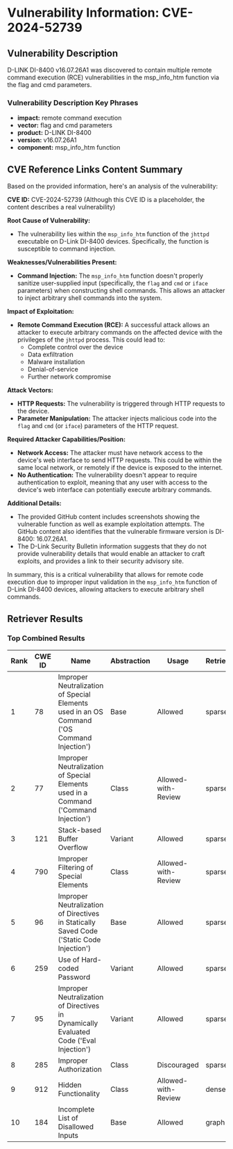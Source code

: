 # Vulnerability Information: CVE-2024-52739

## Vulnerability Description
D-LINK DI-8400 v16.07.26A1 was discovered to contain multiple remote command execution (RCE) vulnerabilities in the msp_info_htm function via the flag and cmd parameters.

### Vulnerability Description Key Phrases
- **impact:** remote command execution
- **vector:** flag and cmd parameters
- **product:** D-LINK DI-8400
- **version:** v16.07.26A1
- **component:** msp_info_htm function

## CVE Reference Links Content Summary
Based on the provided information, here's an analysis of the vulnerability:

**CVE ID:** CVE-2024-52739 (Although this CVE ID is a placeholder, the content describes a real vulnerability)

**Root Cause of Vulnerability:**
- The vulnerability lies within the `msp_info_htm` function of the `jhttpd` executable on D-Link DI-8400 devices. Specifically, the function is susceptible to command injection.

**Weaknesses/Vulnerabilities Present:**
- **Command Injection:** The `msp_info_htm` function doesn't properly sanitize user-supplied input (specifically, the `flag` and `cmd` or `iface` parameters) when constructing shell commands. This allows an attacker to inject arbitrary shell commands into the system.

**Impact of Exploitation:**
- **Remote Command Execution (RCE):** A successful attack allows an attacker to execute arbitrary commands on the affected device with the privileges of the `jhttpd` process. This could lead to:
    - Complete control over the device
    - Data exfiltration
    - Malware installation
    - Denial-of-service
    - Further network compromise

**Attack Vectors:**
- **HTTP Requests:** The vulnerability is triggered through HTTP requests to the device.
- **Parameter Manipulation:** The attacker injects malicious code into the `flag` and `cmd` (or `iface`) parameters of the HTTP request.

**Required Attacker Capabilities/Position:**
- **Network Access:** The attacker must have network access to the device's web interface to send HTTP requests. This could be within the same local network, or remotely if the device is exposed to the internet.
- **No Authentication:** The vulnerability doesn't appear to require authentication to exploit, meaning that any user with access to the device's web interface can potentially execute arbitrary commands.

**Additional Details:**
- The provided GitHub content includes screenshots showing the vulnerable function as well as example exploitation attempts. The GitHub content also identifies that the vulnerable firmware version is DI-8400: 16.07.26A1.
- The D-Link Security Bulletin information suggests that they do not provide vulnerability details that would enable an attacker to craft exploits, and provides a link to their security advisory site.

In summary, this is a critical vulnerability that allows for remote code execution due to improper input validation in the `msp_info_htm` function of D-Link DI-8400 devices, allowing attackers to execute arbitrary shell commands.

## Retriever Results

### Top Combined Results

| Rank | CWE ID | Name | Abstraction | Usage  | Retrievers | Individual Scores |
|------|--------|------|-------------|-------|------------|-------------------|
| 1 | 78 | Improper Neutralization of Special Elements used in an OS Command ('OS Command Injection') | Base | Allowed | sparse | 0.058 |
| 2 | 77 | Improper Neutralization of Special Elements used in a Command ('Command Injection') | Class | Allowed-with-Review | sparse | 0.056 |
| 3 | 121 | Stack-based Buffer Overflow | Variant | Allowed | sparse | 0.049 |
| 4 | 790 | Improper Filtering of Special Elements | Class | Allowed-with-Review | sparse | 0.047 |
| 5 | 96 | Improper Neutralization of Directives in Statically Saved Code ('Static Code Injection') | Base | Allowed | sparse | 0.046 |
| 6 | 259 | Use of Hard-coded Password | Variant | Allowed | sparse | 0.041 |
| 7 | 95 | Improper Neutralization of Directives in Dynamically Evaluated Code ('Eval Injection') | Variant | Allowed | sparse | 0.041 |
| 8 | 285 | Improper Authorization | Class | Discouraged | sparse | 0.040 |
| 9 | 912 | Hidden Functionality | Class | Allowed-with-Review | dense | 0.571 |
| 10 | 184 | Incomplete List of Disallowed Inputs | Base | Allowed | graph | 0.002 |

